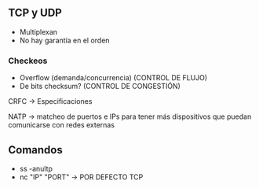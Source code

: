 ## TCP y UDP
- Multiplexan
- No hay garantía en el orden


### Checkeos
- Overflow (demanda/concurrencia) (CONTROL DE FLUJO)
- De bits checksum? (CONTROL DE CONGESTIÓN)

CRFC -> Especificaciones

NATP -> matcheo de puertos e IPs para tener más dispositivos que puedan comunicarse con redes externas


## Comandos
- ss -anultp
- nc "IP" "PORT" -> POR DEFECTO TCP